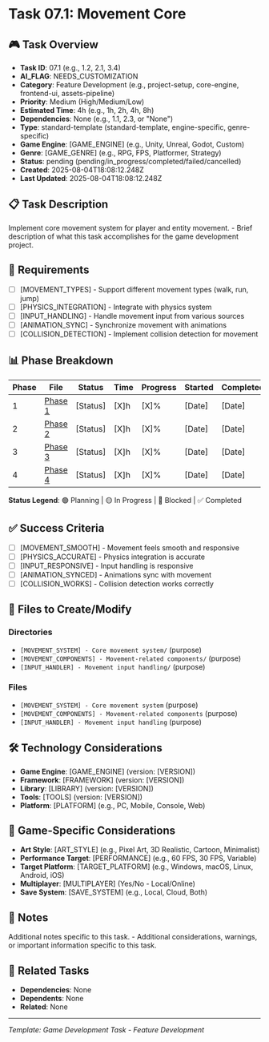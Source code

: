 # Task 07.1: Movement Core

## 🎮 Task Overview
- **Task ID**: 07.1 (e.g., 1.2, 2.1, 3.4)
- **AI_FLAG**: NEEDS_CUSTOMIZATION
- **Category**: Feature Development (e.g., project-setup, core-engine, frontend-ui, assets-pipeline)
- **Priority**: Medium (High/Medium/Low)
- **Estimated Time**: 4h (e.g., 1h, 2h, 4h, 8h)
- **Dependencies**: None (e.g., 1.1, 2.3, or "None")
- **Type**: standard-template (standard-template, engine-specific, genre-specific)
- **Game Engine**: [GAME_ENGINE] (e.g., Unity, Unreal, Godot, Custom)
- **Genre**: [GAME_GENRE] (e.g., RPG, FPS, Platformer, Strategy)
- **Status**: pending (pending/in_progress/completed/failed/cancelled)
- **Created**: 2025-08-04T18:08:12.248Z
- **Last Updated**: 2025-08-04T18:08:12.248Z

## 📋 Task Description
Implement core movement system for player and entity movement. - Brief description of what this task accomplishes for the game development project.

## 🎯 Requirements
- [ ] [MOVEMENT_TYPES] - Support different movement types (walk, run, jump)
- [ ] [PHYSICS_INTEGRATION] - Integrate with physics system
- [ ] [INPUT_HANDLING] - Handle movement input from various sources
- [ ] [ANIMATION_SYNC] - Synchronize movement with animations
- [ ] [COLLISION_DETECTION] - Implement collision detection for movement

## 📊 Phase Breakdown
| Phase | File | Status | Time | Progress | Started | Completed |
|-------|------|--------|------|----------|---------|-----------|
| 1 | [Phase 1](./01-movement-core-phase-1.md) | [Status] | [X]h | [X]% | [Date] | [Date] |
| 2 | [Phase 2](./01-movement-core-phase-2.md) | [Status] | [X]h | [X]% | [Date] | [Date] |
| 3 | [Phase 3](./01-movement-core-phase-3.md) | [Status] | [X]h | [X]% | [Date] | [Date] |
| 4 | [Phase 4](./01-movement-core-phase-4.md) | [Status] | [X]h | [X]% | [Date] | [Date] |

**Status Legend**: 🟢 Planning | 🟡 In Progress | 🔴 Blocked | ✅ Completed

## ✅ Success Criteria
- [ ] [MOVEMENT_SMOOTH] - Movement feels smooth and responsive
- [ ] [PHYSICS_ACCURATE] - Physics integration is accurate
- [ ] [INPUT_RESPONSIVE] - Input handling is responsive
- [ ] [ANIMATION_SYNCED] - Animations sync with movement
- [ ] [COLLISION_WORKS] - Collision detection works correctly

## 📁 Files to Create/Modify
### Directories
- `[MOVEMENT_SYSTEM] - Core movement system/` (purpose)
- `[MOVEMENT_COMPONENTS] - Movement-related components/` (purpose)
- `[INPUT_HANDLER] - Movement input handling/` (purpose)

### Files
- `[MOVEMENT_SYSTEM] - Core movement system` (purpose)
- `[MOVEMENT_COMPONENTS] - Movement-related components` (purpose)
- `[INPUT_HANDLER] - Movement input handling` (purpose)

## 🛠️ Technology Considerations
- **Game Engine**: [GAME_ENGINE] (version: [VERSION])
- **Framework**: [FRAMEWORK] (version: [VERSION])
- **Library**: [LIBRARY] (version: [VERSION])
- **Tools**: [TOOLS] (version: [VERSION])
- **Platform**: [PLATFORM] (e.g., PC, Mobile, Console, Web)

## 🎨 Game-Specific Considerations
- **Art Style**: [ART_STYLE] (e.g., Pixel Art, 3D Realistic, Cartoon, Minimalist)
- **Performance Target**: [PERFORMANCE] (e.g., 60 FPS, 30 FPS, Variable)
- **Target Platform**: [TARGET_PLATFORM] (e.g., Windows, macOS, Linux, Android, iOS)
- **Multiplayer**: [MULTIPLAYER] (Yes/No - Local/Online)
- **Save System**: [SAVE_SYSTEM] (e.g., Local, Cloud, Both)

## 📝 Notes
Additional notes specific to this task. - Additional considerations, warnings, or important information specific to this task.

## 🔗 Related Tasks
- **Dependencies**: None
- **Dependents**: None
- **Related**: None

---
*Template: Game Development Task - Feature Development* 